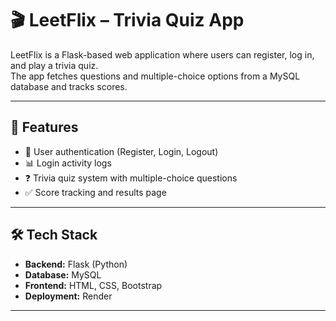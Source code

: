 # 🎬 LeetFlix – Trivia Quiz App  

LeetFlix is a Flask-based web application where users can register, log in, and play a trivia quiz.  
The app fetches questions and multiple-choice options from a MySQL database and tracks scores.  

---

## 🚀 Features
- 🔐 User authentication (Register, Login, Logout)
- 📊 Login activity logs
- ❓ Trivia quiz system with multiple-choice questions
- ✅ Score tracking and results page


---

## 🛠️ Tech Stack
- **Backend:** Flask (Python)
- **Database:** MySQL
- **Frontend:** HTML, CSS, Bootstrap
- **Deployment:** Render

---

